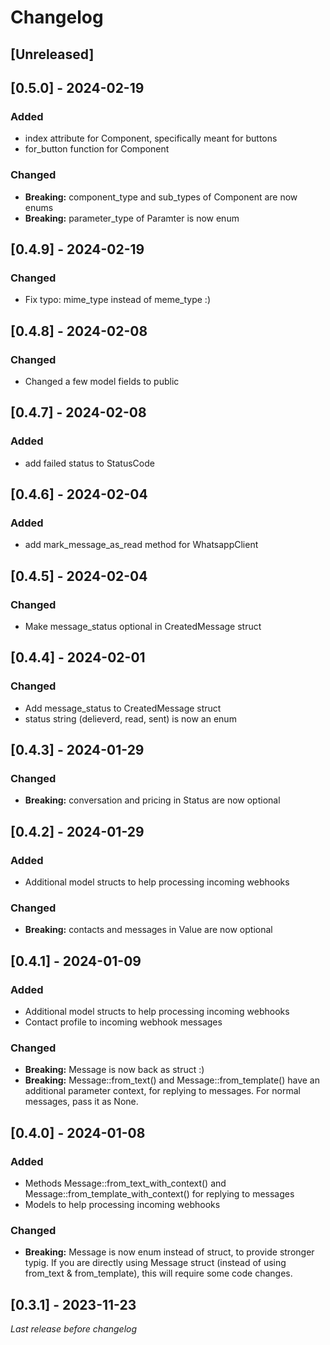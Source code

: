 # Changelog

## [Unreleased]


## [0.5.0] - 2024-02-19

### Added

- index attribute for Component, specifically meant for buttons
- for_button function for Component

### Changed

- **Breaking:** component_type and sub_types of Component are now enums
- **Breaking:** parameter_type of Paramter is now enum

## [0.4.9] - 2024-02-19

### Changed

- Fix typo: mime_type instead of meme_type :) 


## [0.4.8] - 2024-02-08

### Changed

- Changed a few model fields to public


## [0.4.7] - 2024-02-08

### Added

- add failed status to StatusCode


## [0.4.6] - 2024-02-04

### Added

- add mark_message_as_read method for WhatsappClient


## [0.4.5] - 2024-02-04

### Changed

- Make message_status optional in CreatedMessage struct


## [0.4.4] - 2024-02-01

### Changed

- Add message_status to CreatedMessage struct
- status string (delieverd, read, sent) is now an enum


## [0.4.3] - 2024-01-29

### Changed

- **Breaking:** conversation and pricing in Status are now optional


## [0.4.2] - 2024-01-29

### Added

- Additional model structs to help processing incoming webhooks

### Changed

- **Breaking:** contacts and messages in Value are now optional


## [0.4.1] - 2024-01-09

### Added

- Additional model structs to help processing incoming webhooks
- Contact profile to incoming webhook messages


### Changed

- **Breaking:** Message is now back as struct :)
- **Breaking:** Message::from_text() and Message::from_template() have an additional parameter context, for replying to messages. For normal messages, pass it as None.


## [0.4.0] - 2024-01-08

### Added

-  Methods Message::from_text_with_context() and Message::from_template_with_context() for replying to messages
-  Models to help processing incoming webhooks

### Changed

- **Breaking:** Message is now enum instead of struct, to provide stronger typig. If you are directly using Message struct (instead of using from_text & from_template), this will require some code changes.

## [0.3.1] - 2023-11-23

_Last release before changelog_

